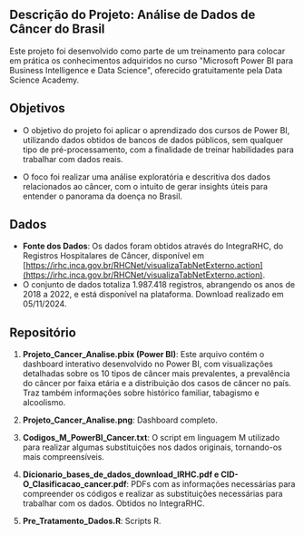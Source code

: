 ## Descrição do Projeto: Análise de Dados de Câncer do Brasil

Este projeto foi desenvolvido como parte de um treinamento para colocar em prática os conhecimentos adquiridos no curso "Microsoft Power BI para Business Intelligence e Data Science", oferecido gratuitamente pela Data Science Academy.

## Objetivos

- O objetivo do projeto foi aplicar o aprendizado dos cursos de Power BI, utilizando dados obtidos de bancos de dados públicos, sem qualquer tipo de pré-processamento, com a finalidade de treinar habilidades para trabalhar com dados reais. 

- O foco foi realizar uma análise exploratória e descritiva dos dados relacionados ao câncer, com o intuito de gerar insights úteis para entender o panorama da doença no Brasil.

## Dados 

- **Fonte dos Dados**: Os dados foram obtidos através do IntegraRHC, do Registros Hospitalares de Câncer, disponível em [https://irhc.inca.gov.br/RHCNet/visualizaTabNetExterno.action](https://irhc.inca.gov.br/RHCNet/visualizaTabNetExterno.action).
- O conjunto de dados totaliza 1.987.418 registros, abrangendo os anos de 2018 a 2022, e está disponível na plataforma. Download realizado em 05/11/2024.

## Repositório 

1. **Projeto_Cancer_Analise.pbix (Power BI)**: Este arquivo contém o dashboard interativo desenvolvido no Power BI, com visualizações detalhadas sobre os 10 tipos de câncer mais prevalentes, a prevalência do câncer por faixa etária e a distribuição dos casos de câncer no país. Traz também informações sobre histórico familiar, tabagismo e alcoolismo.

2. **Projeto_Cancer_Analise.png**: Dashboard completo.

3. **Codigos_M_PowerBI_Cancer.txt**: O script em linguagem M utilizado para realizar algumas substituições nos dados originais, tornando-os mais compreensíveis.

4. **Dicionario_bases_de_dados_download_IRHC.pdf e CID-O_Clasificacao_cancer.pdf**: PDFs com as informações necessárias para compreender os códigos e realizar as substituições necessárias para trabalhar com os dados. Obtidos no IntegraRHC.

5. **Pre_Tratamento_Dados.R**: Scripts R.
